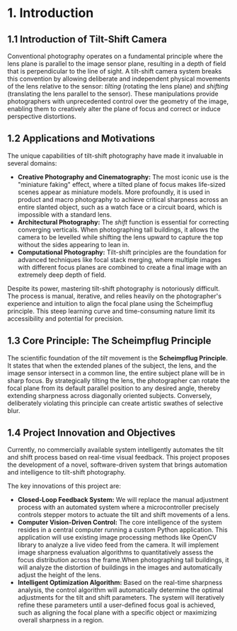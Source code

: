 # 1. Introduction

## 1.1 Introduction of Tilt-Shift Camera

Conventional photography operates on a fundamental principle where the lens plane is parallel to the image sensor plane, resulting in a depth of field that is perpendicular to the line of sight. A tilt-shift camera system breaks this convention by allowing deliberate and independent physical movements of the lens relative to the sensor: *tilting* (rotating the lens plane) and *shifting* (translating the lens parallel to the sensor). These manipulations provide photographers with unprecedented control over the geometry of the image, enabling them to creatively alter the plane of focus and correct or induce perspective distortions.

## 1.2 Applications and Motivations

The unique capabilities of tilt-shift photography have made it invaluable in several domains:

* **Creative Photography and Cinematography:** The most iconic use is the "miniature faking" effect, where a tilted plane of focus makes life-sized scenes appear as miniature models. More profoundly, it is used in product and macro photography to achieve critical sharpness across an entire slanted object, such as a watch face or a circuit board, which is impossible with a standard lens.
* **Architectural Photography:** The *shift* function is essential for correcting converging verticals. When photographing tall buildings, it allows the camera to be levelled while shifting the lens upward to capture the top without the sides appearing to lean in.
* **Computational Photography:** Tilt-shift principles are the foundation for advanced techniques like focal stack merging, where multiple images with different focus planes are combined to create a final image with an extremely deep depth of field.

Despite its power, mastering tilt-shift photography is notoriously difficult. The process is manual, iterative, and relies heavily on the photographer's experience and intuition to align the focal plane using the Scheimpflug principle. This steep learning curve and time-consuming nature limit its accessibility and potential for precision.

## 1.3 Core Principle: The Scheimpflug Principle

The scientific foundation of the *tilt* movement is the **Scheimpflug Principle**. It states that when the extended planes of the subject, the lens, and the image sensor intersect in a common line, the entire subject plane will be in sharp focus. By strategically tilting the lens, the photographer can rotate the focal plane from its default parallel position to any desired angle, thereby extending sharpness across diagonally oriented subjects. Conversely, deliberately violating this principle can create artistic swathes of selective blur. 

## 1.4 Project Innovation and Objectives

Currently, no commercially available system intelligently automates the tilt and shift process based on real-time visual feedback. This project proposes the development of a novel, software-driven system that brings automation and intelligence to tilt-shift photography.

The key innovations of this project are:

* **Closed-Loop Feedback System:** We will replace the manual adjustment process with an automated system where a microcontroller precisely controls stepper motors to actuate the tilt and shift movements of a lens.
* **Computer Vision-Driven Control:** The core intelligence of the system resides in a central computer running a custom Python application. This application will use existing image processing methods like OpenCV library to analyze a live video feed from the camera. It will implement image sharpness evaluation algorithms to quantitatively assess the focus distribution across the frame.When photographing tall buildings, it will analyze the distortion of buildings in the images and automatically adjust the height of the lens.
* **Intelligent Optimization Algorithm:** Based on the real-time sharpness analysis, the control algorithm will automatically determine the optimal adjustments for the tilt and shift parameters. The system will iteratively refine these parameters until a user-defined focus goal is achieved, such as aligning the focal plane with a specific object or maximizing overall sharpness in a region.


